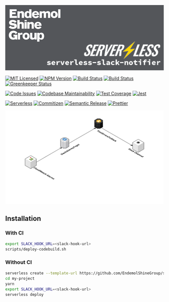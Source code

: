 ![Banner][icon-banner]

[![MIT Licensed][icon-license]][link-license]
[![NPM Version][icon-npm]][link-npm]
[![Build Status][icon-ci-travis]][link-ci-travis]
[![Build Status][icon-ci-codebuild]][link-ci-codebuild]
[![Greenkeeper Status][icon-greenkeeper]][link-greenkeeper]

[![Code Issues][icon-issues]][link-issues]
[![Codebase Maintainability][icon-maintainability]][link-maintainability]
[![Test Coverage][icon-coverage]][link-coverage]
[![Jest][icon-jest]][link-jest]

[![Serverless][icon-serverless]][link-serverless]
[![Commitizen][icon-commitizen]][link-commitizen]
[![Semantic Release][icon-semantic-release]][link-semantic-release]
[![Prettier][icon-prettier]][link-prettier]

![Architecture](docs/assets/architecture.png)

## Installation

### With CI

```bash
export SLACK_HOOK_URL=<slack-hook-url>
scripts/deploy-codebuild.sh
```

### Without CI

```bash
serverless create --template-url https://github.com/EndemolShineGroup/serverless-slack-notifier --path my-project
cd my-project
yarn
export SLACK_HOOK_URL=<slack-hook-url>
serverless deploy
```

[icon-banner]: docs/assets/banner.png

[icon-license]: https://img.shields.io/github/license/EndemolShineGroup/serverless-slack-notifier.svg?longCache=true&style=flat-square
[link-license]: LICENSE
[icon-npm]: https://img.shields.io/npm/v/@endemolshinegroup/serverless-slack-notifier.svg?longCache=true&style=flat-square
[link-npm]: https://www.npmjs.com/package/@endemolshinegroup/serverless-slack-notifier
[icon-ci-travis]: https://img.shields.io/travis/com/EndemolShineGroup/serverless-slack-notifier.svg?longCache=true&style=flat-square
[link-ci-travis]: https://travis-ci.com/EndemolShineGroup/serverless-slack-notifier
[icon-ci-codebuild]: https://codebuild.us-east-1.amazonaws.com/badges?uuid=eyJlbmNyeXB0ZWREYXRhIjoibWpPQStoRzNVU3NZeHM0dEtWLzJxUFZOeERuM29xRlVLVUZMNU9NN3k0VTdjSWJNVjB6dEs5bmsyVCtFcm1XUEdmclQ0aitZUWMyNTFLNVVmbHRoM1d3PSIsIml2UGFyYW1ldGVyU3BlYyI6InBVOVlBdFhQU3kxTXcvZkoiLCJtYXRlcmlhbFNldFNlcmlhbCI6MX0%3D&branch=develop
[link-ci-codebuild]: https://console.aws.amazon.com/codesuite/codebuild/projects/serverless-slack-notifier/history?region=us-east-1
[icon-greenkeeper]: https://img.shields.io/badge/greenkeeper-enabled-brightgreen.svg?longCache=true&style=flat-square
[link-greenkeeper]: https://greenkeeper.io/

[icon-issues]: https://img.shields.io/codeclimate/issues/EndemolShineGroup/serverless-slack-notifier.svg?longCache=true&style=flat-square
[link-issues]: https://codeclimate.com/github/EndemolShineGroup/serverless-slack-notifier/issues
[icon-maintainability]: https://img.shields.io/codeclimate/maintainability/EndemolShineGroup/serverless-slack-notifier.svg?longCache=true&style=flat-square
[link-maintainability]: https://codeclimate.com/github/EndemolShineGroup/serverless-slack-notifier
[icon-coverage]: https://img.shields.io/codecov/c/github/EndemolShineGroup/serverless-slack-notifier/develop.svg?longCache=true&style=flat-square
[link-coverage]: https://codecov.io/gh/EndemolShineGroup/serverless-slack-notifier

[icon-jest]: https://img.shields.io/badge/tested_with-jest-99424f.svg?longCache=true&style=flat-square
[link-jest]: https://jestjs.io/

[icon-serverless]: https://img.shields.io/badge/serverless-%E2%9A%A1%EF%B8%8F-555.svg?longCache=true&style=flat-square
[link-serverless]: http://www.serverless.com

[icon-commitizen]: https://img.shields.io/badge/commitizen-friendly-brightgreen.svg?longCache=true&style=flat-square
[link-commitizen]: http://commitizen.github.io/cz-cli/
[icon-semantic-release]: https://img.shields.io/badge/%20%20%F0%9F%93%A6%F0%9F%9A%80-semantic--release-e10079.svg?longCache=true&style=flat-square
[link-semantic-release]: https://semantic-release.gitbooks.io/semantic-release/
[icon-prettier]: https://img.shields.io/badge/code_style-prettier-ff69b4.svg?longCache=true&style=flat-square
[link-prettier]: https://prettier.io/

